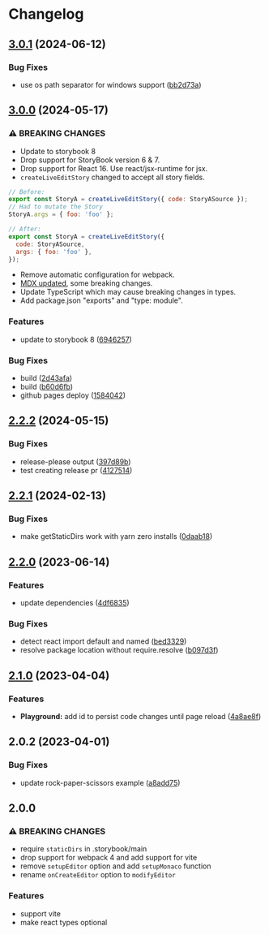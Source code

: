# Changelog

## [3.0.1](https://github.com/JeremyRH/storybook-addon-code-editor/compare/v3.0.0...v3.0.1) (2024-06-12)


### Bug Fixes

* use os path separator for windows support ([bb2d73a](https://github.com/JeremyRH/storybook-addon-code-editor/commit/bb2d73a1c7849582d0d82e31bb6acd73d30f17c7))

## [3.0.0](https://github.com/JeremyRH/storybook-addon-code-editor/compare/v2.2.2...v3.0.0) (2024-05-17)


### ⚠ BREAKING CHANGES

* Update to storybook 8
* Drop support for StoryBook version 6 & 7.
* Drop support for React 16. Use react/jsx-runtime for jsx.
* `createLiveEditStory` changed to accept all story fields.
```js
// Before:
export const StoryA = createLiveEditStory({ code: StoryASource });
// Had to mutate the Story
StoryA.args = { foo: 'foo' };
```
```js
// After:
export const StoryA = createLiveEditStory({
  code: StoryASource,
  args: { foo: 'foo' },
});
```

* Remove automatic configuration for webpack.
* [MDX updated](https://github.com/storybookjs/storybook/blob/ba69532715f162567cc17aa3a0de8ca918dfdd2c/MIGRATION.md#mdx-related-changes), some breaking changes.
* Update TypeScript which may cause breaking changes in types.
* Add package.json "exports" and "type: module".

### Features

* update to storybook 8 ([6946257](https://github.com/JeremyRH/storybook-addon-code-editor/commit/6946257e989ea361e28f1d0810a95c6c9ffc4074))


### Bug Fixes

* build ([2d43afa](https://github.com/JeremyRH/storybook-addon-code-editor/commit/2d43afaf28ad1cad075d2c624b9c4e32d5cfedf7))
* build ([b60d6fb](https://github.com/JeremyRH/storybook-addon-code-editor/commit/b60d6fb18d942fe68642457cf4f62c45fa59d54f))
* github pages deploy ([1584042](https://github.com/JeremyRH/storybook-addon-code-editor/commit/15840421a2b1500cf601fbdcc28e2f3c42503cb3))

## [2.2.2](https://github.com/JeremyRH/storybook-addon-code-editor/compare/v2.2.1...v2.2.2) (2024-05-15)


### Bug Fixes

* release-please output ([397d89b](https://github.com/JeremyRH/storybook-addon-code-editor/commit/397d89b760807aef5ee40e09860656e253115c48))
* test creating release pr ([4127514](https://github.com/JeremyRH/storybook-addon-code-editor/commit/4127514b4bf23c6e4758228a769db2a81500a060))

## [2.2.1](https://github.com/JeremyRH/storybook-addon-code-editor/compare/v2.2.0...v2.2.1) (2024-02-13)


### Bug Fixes

* make getStaticDirs work with yarn zero installs ([0daab18](https://github.com/JeremyRH/storybook-addon-code-editor/commit/0daab180298a7760e0a74a512985f72a5f1f327d))

## [2.2.0](https://github.com/JeremyRH/storybook-addon-code-editor/compare/v2.1.0...v2.2.0) (2023-06-14)


### Features

* update dependencies ([4df6835](https://github.com/JeremyRH/storybook-addon-code-editor/commit/4df6835dc5af30e229f6a06b11d8325ddc1303af))


### Bug Fixes

* detect react import default and named ([bed3329](https://github.com/JeremyRH/storybook-addon-code-editor/commit/bed3329c05064dc7839f398749d3fd0f629598a1))
* resolve package location without require.resolve ([b097d3f](https://github.com/JeremyRH/storybook-addon-code-editor/commit/b097d3f4079719a4c49eaea903657c399ac8886f))

## [2.1.0](https://github.com/JeremyRH/storybook-addon-code-editor/compare/v2.0.2...v2.1.0) (2023-04-04)


### Features

* **Playground:** add id to persist code changes until page reload ([4a8ae8f](https://github.com/JeremyRH/storybook-addon-code-editor/commit/4a8ae8f3a0877ed6c6d9c61fc2046326cea8a595))

## 2.0.2 (2023-04-01)


### Bug Fixes

* update rock-paper-scissors example ([a8add75](https://github.com/JeremyRH/storybook-addon-code-editor/commit/a8add7531d77728f8da99647c877f3311c625370))

## 2.0.0

### ⚠ BREAKING CHANGES

* require `staticDirs` in .storybook/main
* drop support for webpack 4 and add support for vite
* remove `setupEditor` option and add `setupMonaco` function
* rename `onCreateEditor` option to `modifyEditor`

### Features

* support vite
* make react types optional
